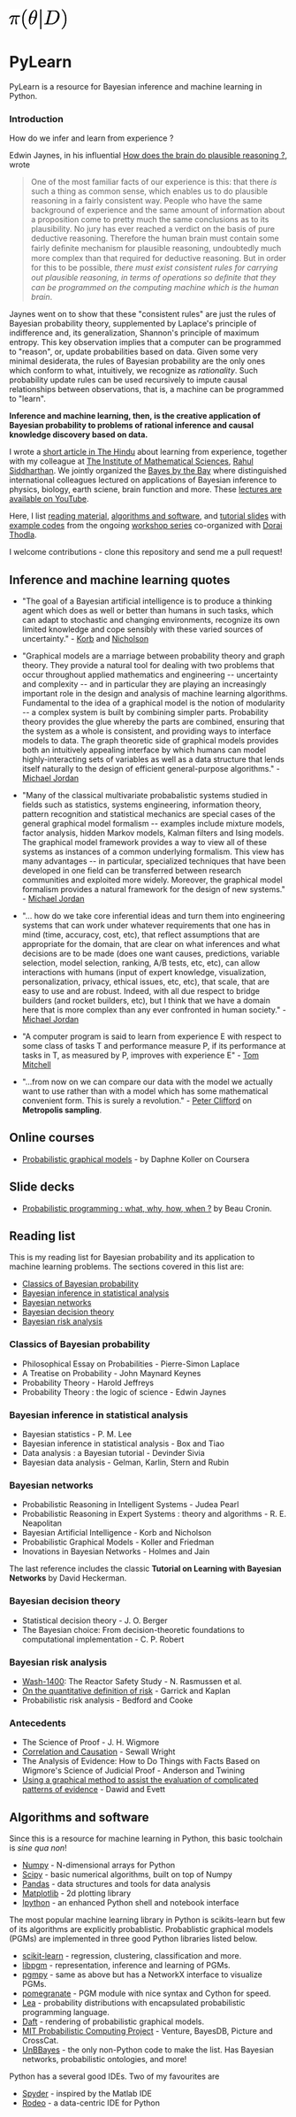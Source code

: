 ![](images/pylearn.png)

PyLearn
=======

PyLearn is a resource for Bayesian inference and machine learning in Python. 


### Introduction

How do we infer and learn from experience ?   

Edwin Jaynes, in his influential [How does the brain do plausible reasoning ?](http://bayes.wustl.edu/etj/articles/brain.pdf), wrote

> One of the most familiar facts of our experience is this: that there *is* such a thing as common sense, which enables us to do plausible reasoning in a fairly consistent
way. People who have the same background of experience and the same amount
of information about a proposition come to pretty much the same conclusions as to
its plausibility. No jury has ever reached a verdict on the basis of pure deductive
reasoning. Therefore the human brain must contain some fairly deﬁnite mechanism
for plausible reasoning, undoubtedly much more complex than that required for
deductive reasoning. But in order for this to be possible, *there must exist consistent
rules for carrying out plausible reasoning, in terms of operations so deﬁnite that
they can be programmed on the computing machine which is the human brain*.

Jaynes went on to show that these "consistent rules" are just the rules of Bayesian probability theory, supplemented by Laplace's principle of indifference and, its generalization, Shannon's principle of maximum entropy. This key observation implies that a computer can be programmed to "reason", or, update probabilities based on data. Given some very minimal desiderata, the rules of Bayesian probability are the only ones which conform to what, intuitively, we recognize as *rationality*. Such probability update rules can be used recursively to impute causal relationships between observations, that is, a machine can be programmed to "learn". 

**Inference and machine learning, then, is the creative application of Bayesian probability to problems of rational inference and causal knowledge discovery based on data.** 

I wrote a [short article in The Hindu](http://www.thehindu.com/sci-tech/science/article2747042.ece) about learning from experience, together with my colleague at [The Institute of Mathematical Sciences](https://www.imsc.res.in),  [Rahul Siddharthan](https://www.imsc.res.in/~rsidd). We jointly organized the [Bayes by the Bay](http://imsc50.imsc.res.in/article/bayes) where distinguished international colleagues lectured on applications of Bayesian inference to physics, biology, earth sciene, brain function and more. These [lectures are available on YouTube](https://www.youtube.com/playlist?list=PLhkiT_RYTEU2dnkJVZ8Tvr9QQx6xVuL30).


Here, I list [reading material](https://github.com/ronojoy/pylearn#reading-list), [algorithms and software](https://github.com/ronojoy/pylearn#algorithms-and-software), and [tutorial slides](https://github.com/ronojoy/pylearn/tree/master/presentations) with [example codes](https://github.com/ronojoy/pylearn/tree/master/scripts) from the ongoing [workshop series](valuefromdata.net/events) co-organized with [Dorai Thodla](https://github.com/dorait). 

I welcome contributions - clone this repository and send me a pull request!


## Inference and machine learning quotes

- "The goal of a Bayesian artificial intelligence is to produce a thinking agent which does as well or better than humans in such tasks, which can adapt to stochastic and changing environments, recognize its own limited knowledge and cope sensibly with these varied sources of uncertainty." - [Korb](http://www.csse.monash.edu.au/~korb/) and [Nicholson](http://www.csse.monash.edu.au/~annn/)


- "Graphical models are a marriage between probability theory and graph theory. They provide a natural tool for dealing with two problems that occur throughout applied mathematics and engineering -- uncertainty and complexity -- and in particular they are playing an increasingly important role in the design and analysis of machine learning algorithms. Fundamental to the idea of a graphical model is the notion of modularity -- a complex system is built by combining simpler parts. Probability theory provides the glue whereby the parts are combined, ensuring that the system as a whole is consistent, and providing ways to interface models to data. The graph theoretic side of graphical models provides both an intuitively appealing interface by which humans can model highly-interacting sets of variables as well as a data structure that lends itself naturally to the design of efficient general-purpose algorithms." - [Michael Jordan](https://www.eecs.berkeley.edu/Faculty/Homepages/jordan.html)

- "Many of the classical multivariate probabalistic systems studied in fields such as statistics, systems engineering, information theory, pattern recognition and statistical mechanics are special cases of the general graphical model formalism -- examples include mixture models, factor analysis, hidden Markov models, Kalman filters and Ising models. The graphical model framework provides a way to view all of these systems as instances of a common underlying formalism. This view has many advantages -- in particular, specialized techniques that have been developed in one field can be transferred between research communities and exploited more widely. Moreover, the graphical model formalism provides a natural framework for the design of new systems." - [Michael Jordan](https://www.eecs.berkeley.edu/Faculty/Homepages/jordan.html)

- "... how do we take core inferential ideas and turn them into engineering systems that can work under whatever requirements that one has in mind (time, accuracy, cost, etc), that reflect assumptions that are appropriate for the domain, that are clear on what inferences and what decisions are to be made (does one want causes, predictions, variable selection, model selection, ranking, A/B tests, etc, etc), can allow interactions with humans (input of expert knowledge, visualization, personalization, privacy, ethical issues, etc, etc), that scale, that are easy to use and are robust. Indeed, with all due respect to bridge builders (and rocket builders, etc), but I think that we have a domain here that is more complex than any ever confronted in human society." - [Michael Jordan](https://www.eecs.berkeley.edu/Faculty/Homepages/jordan.html)

- "A computer program is said to learn from experience E with respect to some class of tasks T and performance measure P, if its performance at tasks in T, as measured by P, improves with experience E" - [Tom Mitchell](https://www.cs.cmu.edu/~tom/)

- "...from now on we can compare our data with the model we actually want to use rather than with a model which has some mathematical convenient form. This is surely a revolution." - [Peter Clifford](http://www.stats.ox.ac.uk/~clifford/) on **Metropolis sampling**.

## Online courses

- [Probabilistic graphical models](https://www.coursera.org/course/pgm) - by Daphne Koller on Coursera


## Slide decks

- [Probabilistic programming : what, why, how, when ?](http://www.slideshare.net/salesforceeng/probabalistic-programming-why-what-how-when) by Beau Cronin. 

## Reading list

This is my reading list for Bayesian probability and its application to machine learning problems. The sections covered in this list are:

- [Classics of Bayesian probability](https://github.com/ronojoy/pylearn#classics-of-bayesian-probability)
- [Bayesian inference in statistical analysis](https://github.com/ronojoy/pylearn#bayesian-inference-in-statistical-analysis)
- [Bayesian networks](https://github.com/ronojoy/pylearn#bayesian-networks)
- [Bayesian decision theory](https://github.com/ronojoy/pylearn#bayesian-decision-theory)
- [Bayesian risk analysis](https://github.com/ronojoy/pylearn#bayesian-risk-analysis)

### Classics of Bayesian probability
- Philosophical Essay on Probabilities - Pierre-Simon Laplace
- A Treatise on Probability - John Maynard Keynes
- Probability Theory - Harold Jeffreys
- Probability Theory : the logic of science - Edwin Jaynes


### Bayesian inference in statistical analysis
- Bayesian statistics - P. M. Lee
- Bayesian inference in statistical analysis - Box and Tiao
- Data analysis : a Bayesian tutorial - Devinder Sivia
- Bayesian data analysis - Gelman, Karlin, Stern and Rubin  


### Bayesian networks
- Probabilistic Reasoning in Intelligent Systems - Judea Pearl
- Probabilistic Reasoning in Expert Systems : theory and algorithms - R. E. Neapolitan
- Bayesian Artificial Intelligence - Korb and Nicholson
- Probabilistic Graphical Models - Koller and Friedman
- Inovations in Bayesian Networks - Holmes and Jain 

The last reference includes the classic **Tutorial on Learning with Bayesian Networks** by David Heckerman.

### Bayesian decision theory
- Statistical decision theory - J. O. Berger
- The Bayesian choice: From decision-theoretic foundations to computational implementation - C. P. Robert

### Bayesian risk analysis
- [Wash-1400](https://en.wikipedia.org/wiki/WASH-1400): The Reactor Safety Study - N. Rasmussen et al.
- [On the quantitative definition of risk](http://onlinelibrary.wiley.com/doi/10.1111/j.1539-6924.1981.tb01350.x/abstract;jsessionid=825CCFCF2B25EA36D722BB7B6E8EF3CB.f01t02) -  Garrick and Kaplan
- Probabilistic risk analysis - Bedford and Cooke

### Antecedents
- The Science of Proof - J. H. Wigmore
- [Correlation and Causation](http://www.ssc.wisc.edu/soc/class/soc952/Wright/Wright_Correlation%20and%20Causation.pdf) - Sewall Wright
- The Analysis of Evidence: How to Do Things with Facts Based on Wigmore's Science of Judicial Proof - Anderson and Twining
- [Using a graphical method to assist the evaluation of complicated patterns of evidence](http://www.ncjrs.gov/App/abstractdb/AbstractDBDetails.aspx?id=168682) - Dawid and Evett




## Algorithms and software

Since this is a resource for machine learning in Python, this basic toolchain is *sine qua non*!
- [Numpy](www.numpy.scipy.org) - N-dimensional arrays for Python
- [Scipy](www.scipy.org) - basic numerical algorithms, built on top of Numpy
- [Pandas](www.pandas.pydata.org) - data structures and tools for data analysis
- [Matplotlib](matplotlib.org) - 2d plotting library
- [Ipython](ipython.org) - an enhanced Python shell and notebook interface


The most popular machine learning library in Python is scikits-learn but few of its algorithms are explicitly probablistic. Probablistic graphical models (PGMs) are implemented in three good Python libraries listed below. 

- [scikit-learn](http://scikit-learn.sourceforge.net/) - regression, clustering, classification and more.
- [libpgm](http://pythonhosted.org/libpgm/) - representation, inference and learning of PGMs.
- [pgmpy](https://github.com/pgmpy) - same as above but has a NetworkX interface to visualize PGMs.
- [pomegranate](https://github.com/jmschrei/pomegranate) - PGM module with nice syntax and Cython for speed.
- [Lea](https://code.google.com/p/lea/) - probability distributions with encapsulated probabilistic programming language. 
- [Daft](https://github.com/dfm/daft) - rendering of probabilistic graphical models.
- [MIT Probabilistic Computing Project](http://probcomp.csail.mit.edu/) - Venture, BayesDB, Picture and CrossCat. 
- [UnBBayes](http://sourceforge.net/projects/unbbayes/) - the only non-Python code to make the list. Has Bayesian networks, probabilistic ontologies, and more!

Python has a several good IDEs. Two of my favourites are
- [Spyder](spyderlib.org) - inspired by the Matlab IDE
- [Rodeo](https://github.com/yhat/rodeo) - a data-centric IDE for Python



